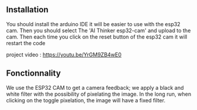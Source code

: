## Installation

You should install the arduino IDE it will be easier to use with the esp32 cam. Then you should select The 'AI Thinker esp32-cam' and upload to the cam. Then each time you click on the reset button of the esp32 cam it will restart the code

project video : https://youtu.be/YrGM9ZB4wE0

## Fonctionnality

We use the ESP32 CAM to get a camera feedback; we apply a black and white filter with the possibility of pixelating the image. In the long run, when clicking on the toggle pixelation, the image will have a fixed filter.
